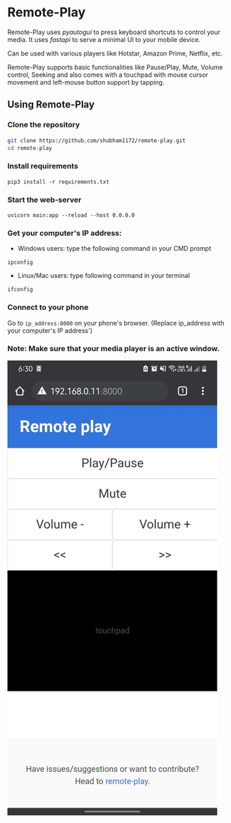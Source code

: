 # Remote-Play

Remote-Play uses _pyautogui_ to press keyboard shortcuts to control your media. It uses _fastapi_ to serve a minimal UI to your mobile device.

Can be used with various players like Hotstar, Amazon Prime, Netflix, etc.

Remote-Play supports basic functionalities like Pause/Play, Mute, Volume control, Seeking and also comes with a touchpad with mouse cursor movement and left-mouse button support by tapping.

## Using Remote-Play

### Clone the repository

```bash
git clone https://github.com/shubham1172/remote-play.git
cd remote-play
```

### Install requirements

```
pip3 install -r requirements.txt
```

### Start the web-server

```
uvicorn main:app --reload --host 0.0.0.0
```

### Get your computer's IP address:

- Windows users: type the following command in your CMD prompt

```
ipconfig
```

- Linux/Mac users: type following command in your terminal

```
ifconfig
```

### Connect to your phone

Go to `ip_address:8000` on your phone's browser. (Replace ip_address with your computer's IP address')

### **Note**: Make sure that your media player is an active window.

![Screenshot](/docs/screenshot.jpeg)
